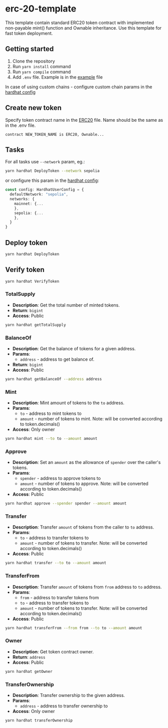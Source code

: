 # erc-20-template

This template contain standard ERC20 token contract with implemented non-payable mint() function and Ownable inheritance. Use this template for fast token deployment.

## Getting started

1. Clone the repository
2. Run `yarn install` command
3. Run `yarn compile` command
4. Add `.env` file. Example is in the [example](.env.example) file

In case of using custom chains - configure custom chain params in the [hardhat config](hardhat.config.ts)

## Create new token

Specify token contract name in the [ERC20](./contracts/ERC20.sol) file. Name should be the same as in the .env file.

```solidity
contract NEW_TOKEN_NAME is ERC20, Ownable...
```

## Tasks

For all tasks use `--network` param, eg.:
```bash
yarn hardhat DeployToken --network sepolia
```
or configure this param in the [hardhat config](hardhat.config.ts):
```typescript
const config: HardhatUserConfig = {
  defaultNetwork: "sepolia",
  networks: {
    mainnet: {...
    },
    sepolia: {...
    },
  }
}
```
## Deploy token

```bash
yarn hardhat DeployToken
```

## Verify token

```bash
yarn hardhat VerifyToken
```

### TotalSupply
- **Description**: Get the total number of minted tokens.
- **Return**: `bigint`
- **Access**: Public

```bash
yarn hardhat getTotalSupply
```

### BalanceOf
- **Description**: Get the balance of tokens for a given address.
- **Params**:
  - `address` - address to get balance of.
- **Return**: `bigint`
- **Access**: Public

```bash
yarn hardhat getBalanceOf --address address
```

### Mint
- **Description**: Mint amount of tokens to the `to` address.
- **Params**:
  - `to` - address to mint tokens to
  - `amount` - number of tokens to mint. Note: will be converted according to token.decimals()
- **Access**: Only owner

```bash
yarn hardhat mint --to to --amount amount
```

### Approve
- **Description**: Set an `amount` as the allowance of `spender` over the caller's tokens.
- **Params**:
  - `spender` - address to approve tokens to
  - `amount` - number of tokens to approve. Note: will be converted according to token.decimals()
- **Access**: Public

```bash
yarn hardhat approve --spender spender --amount amount
```

### Transfer
- **Description**: Transfer `amount` of tokens from the caller to `to` address.
- **Params**:
  - `to` - address to transfer tokens to
  - `amount` - number of tokens to transfer. Note: will be converted according to token.decimals()
- **Access**: Public

```bash
yarn hardhat transfer --to to --amount amount
```

### TransferFrom
- **Description**: Transfer `amount` of tokens from `from` address to `to` address.
- **Params**:
  - `from` - address to transfer tokens from
  - `to` - address to transfer tokens to
  - `amount` - number of tokens to transfer. Note: will be converted according to token.decimals()
- **Access**: Public

```bash
yarn hardhat transferFrom --from from --to to --amount amount
```

### Owner
- **Description**: Get token contract owner.
- **Return**: `address`
- **Access**: Public

```bash
yarn hardhat getOwner
```

### TransferOwnership
- **Description**: Transfer ownership to the given address.
- **Params**:
  - `address` - address to transfer ownership to
- **Access**: Only owner

```bash
yarn hardhat transferOwnership
```